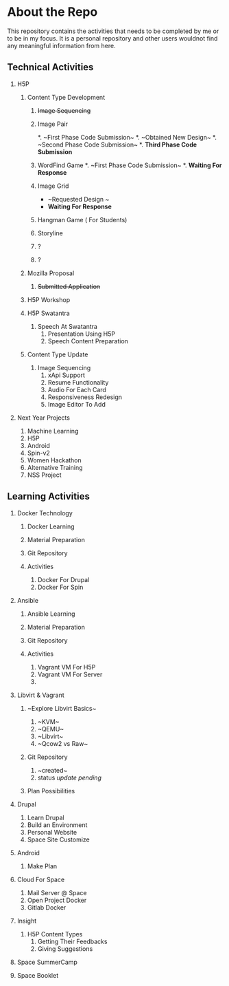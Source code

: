 # About the Repo

This repository contains the activities that needs to be completed by me or to be in my focus. It is a personal repository and other users wouldnot find any meaningful information from here.

## Technical Activities

1. H5P 
    1. Content Type Development

        1. ~~Image Sequencing~~
        2. Image Pair

            *. ~First Phase Code Submission~
            *. ~Obtained New Design~
            *. ~Second Phase Code Submission~
            *. **Third Phase Code Submission**
            
        3. WordFind Game
            *. ~First Phase Code Submission~
            *. **Waiting For Response**

        4. Image Grid
            * ~Requested Design ~
            * **Waiting For Response**

        5. Hangman Game ( For Students)
        6. Storyline
        7. ?
        8. ?

    2. Mozilla Proposal

        1. ~~Submitted Application~~

    3. H5P Workshop
    4. H5P Swatantra

        1. Speech At Swatantra
            1. Presentation Using H5P
            2. Speech Content Preparation

    5. Content Type Update

        1. Image Sequencing
            1. xApi Support
            2. Resume Functionality
            3. Audio For Each Card
            4. Responsiveness Redesign
            5. Image Editor To Add

2. Next Year Projects        

    1. Machine Learning
    2. H5P
    3. Android
    4. Spin-v2
    5. Women Hackathon
    6. Alternative Training
    7. NSS Project

## Learning Activities

1. Docker Technology

    1. Docker Learning
    2. Material Preparation
    3. Git Repository
    4. Activities

        1. Docker For Drupal
        2. Docker For Spin

2. Ansible

    1. Ansible Learning
    2. Material Preparation
    3. Git Repository
    4. Activities

        1. Vagrant VM For H5P
        2. Vagrant VM For Server
        3. 

3. Libvirt & Vagrant

    1. ~Explore Libvirt Basics~
        1. ~KVM~
        2. ~QEMU~
        3. ~Libvirt~
        4. ~Qcow2 vs Raw~
        
    2. Git Repository
        1. ~created~
        2. status
            *update pending*
    3. Plan Possibilities

4. Drupal 

    1. Learn Drupal
    2. Build an Environment
    3. Personal Website
    4. Space Site Customize
5. Android 

    1. Make Plan

6. Cloud For Space

    1. Mail Server @ Space
    2. Open Project Docker
    3. Gitlab Docker

7. Insight

    1. H5P Content Types
        1. Getting Their Feedbacks
        2. Giving Suggestions

8. Space SummerCamp
9. Space Booklet




















